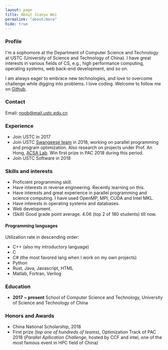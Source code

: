 ```yaml
---
layout: page
title: About Jianyu Wei
permalink: "about/more"
hide: true
---
```


### Profile

I'm a sophomore at the Department of Computer Science and Technology at USTC (University of Science and Technology of China). I have great interests in various fields of CS, e.g., high performance computing, operating systems, web back-end development, and so on. 

I am always eager to embrace new technologies, and love to overcome challenge while digging into problems. I love coding. Welcome to follow me on [Github](<https://github.com/kaleid-liner>).

### Contact

Email: [noob@mail.ustc.edu.cn](mailto:noob@mail.ustc.edu.cn)

### Experience

- Join USTC in 2017
- Join USTC [Swangeese team](<https://ustc-swangeese.github.io/>) in 2018, working on parallel programming and program optimization. Also research on projects under Prof. An Hong, [ACSA Lab](https://acsa.ustc.edu.cn). Win first prize in PAC 2018 during this period.
- Join USTC Software in 2018

### Skills and interests

- Proficient programming skill.
- Have interests in reverse engineering. Recently learning on this.
- Have interests and great experience in parallel programming and science computing. I have used OpenMP, MPI, CUDA and Intel MKL.
- Have interests in operating systems and databases.
- Web development.
- (Skill) Good grade point average. 4.06 (top 2 of 180 students) till now.

#### Programming languages

Utilization rate in descending order:

- C++ (also my introductory language)
- C 
- C# (the most favored lang when I work on my own projects)
- Python
- Rust, Java, Javascript, HTML
- Matlab, Fortran, Verilog

### Education

- **2017 ~ present**
  School of Computer Science and Technology, University of Science and Technology of China

### Honors and Awards

- China National Scholarship, 2018
- First prize (*top one of hundreds of teams*), Optimization Track of PAC 2018 (*Parallel Apllication Challenge*, hosted by CCF and intel, one of the most famous event in HPC field of China)



